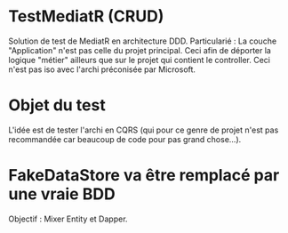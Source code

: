 # TestMediatR (CRUD)
Solution de test de MediatR en architecture DDD.
Particularié : La couche "Application" n'est pas celle du projet principal. Ceci afin de déporter la logique "métier" ailleurs que sur le projet qui contient le controller.
Ceci n'est pas iso avec l'archi préconisée par Microsoft.

# Objet du test
L'idée est de tester l'archi en CQRS (qui pour ce genre de projet n'est pas recommandée car beaucoup de code pour pas grand chose...).

# FakeDataStore va être remplacé par une vraie BDD
Objectif : Mixer Entity et Dapper.
